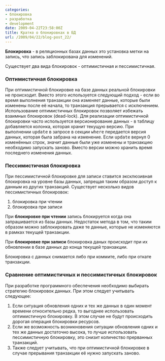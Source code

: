 ```yaml
---
categories:
- блокировка
- разработка
- development
date: 2009-04-22T23:58:00Z
title: Кратко о блокировках в БД
url: /2009/04/22/blog-post_22/
---
```


**Блокировка** - в реляционных базах данных это установка метки на запись, что запись заблокирована для изменений.

Существует два вида блокировок - оптимистичная и пессимистичная.

### Оптимистичная блокировка
При оптимистичной блокировке на базе данных реальной блокировки не происходит.
Вместо этого используется следующий подход - если во время выполнения транзакции она изменяет данные, которые были изменены после её начала, то транзакция прерывается с исключением. Использование оптимистичных блокировок позволяет избежать взаимных блокировок (dead-lock). Для реализации оптимистичной блокировки часто используется версионирование данных - в таблицу добавляется колонка, которая хранит текущую версию. При выполнении <tt>update</tt> в запросе в секции <tt>where</tt> передается версия данных, которая была забрана на изменение. Если <tt>update</tt> вернул 0 изменённых строк, значит данные были уже изменены и транзакцию необходимо запускать заново. Вместо версии можно хранить время последнего изменения данных.

### Пессимистичная блокировка
При пессимистичной блокировке для записи ставится эксклюзивная блокировка на уровне базы данных, запрещая таким образом доступ к данным из других транзакций. Существует несколько видов пессимистичных блокировок:

1. блокировка при чтении
2. блокировка при записи

При **блокировке при чтении** запись блокируется когда она запрашивается из базы данных. Недостаток метода в том, что таким образом можно заблокировать даже те данные, которые не изменяются в рамках текущей транзакции.

При **блокировке при записи** блокировка даных происходит при их обновлении в базе данных до конца текущей транзакции.

Блокировка с данных снимается либо при коммите, либо при откате транзакции.


### Сравнение оптимистичных и пессимистичных блокировок
При разработке программного обеспечения необходимо выбирать стратегию блокировок данных. При этом следует учитывать следующее:

1. Если ситуация обновления одних и тех же данных в один момент времени относительно редка, то выгоднее использовать оптимистичную блокировку. В этом случае не будут происходить дорогая операция блокировки ресурсов.
2. Если же возможность возникновения ситуации обновления одних и тех же данных достаточно высока, то лучше использовать пессимистичную блокировку, это снизит количество прерванных транзакций.
3. Также следует учитывать, что при оптимистичной блокировке в случае прерывания транзакции её нужно запускать заново.

